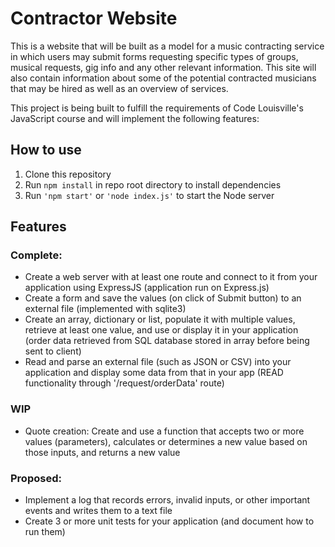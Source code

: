 # Contractor Website

This is a website that will be built as a model for a music contracting service in which users may submit forms requesting specific types of groups, musical requests, gig info and 
any other relevant information. This site will also contain information about some of the potential contracted musicians that may be hired as well as an overview of 
services.

This project is being built to fulfill the requirements of Code Louisville's JavaScript course and will implement the following features:

## How to use
1. Clone this repository
2. Run `npm install` in repo root directory to install dependencies
3. Run `'npm start'` or `'node index.js'` to start the Node server

## Features
### Complete: 
- Create a web server with at least one route and connect to it from your application using ExpressJS (application run on Express.js)
- Create a form and save the values (on click of Submit button) to an external file (implemented with sqlite3)
- Create an array, dictionary or list, populate it with multiple values, retrieve at least one value, and use or display it in your application (order data retrieved from SQL database stored in array before being sent to client)
- Read and parse an external file (such as JSON or CSV) into your application and display some data from that in your app (READ functionality through '/request/orderData' route)

### WIP
- Quote creation: Create and use a function that accepts two or more values (parameters), calculates or determines a new value based on those inputs, and returns a new value


### Proposed:

- Implement a log that records errors, invalid inputs, or other important events and writes them to a text file
- Create 3 or more unit tests for your application (and document how to run them)

